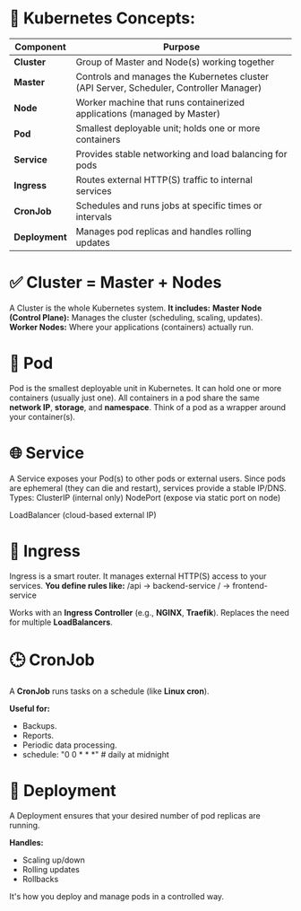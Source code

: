 # 🔄 Kubernetes Concepts:
| **Component**  | **Purpose**                                                                             |
| -------------- | --------------------------------------------------------------------------------------- |
| **Cluster**    | Group of Master and Node(s) working together                                            |
| **Master**     | Controls and manages the Kubernetes cluster (API Server, Scheduler, Controller Manager) |
| **Node**       | Worker machine that runs containerized applications (managed by Master)                 |
| **Pod**        | Smallest deployable unit; holds one or more containers                                  |
| **Service**    | Provides stable networking and load balancing for pods                                  |
| **Ingress**    | Routes external HTTP(S) traffic to internal services                                    |
| **CronJob**    | Schedules and runs jobs at specific times or intervals                                  |
| **Deployment** | Manages pod replicas and handles rolling updates                                        |



# ✅ Cluster = Master + Nodes
A Cluster is the whole Kubernetes system.
**It includes:**
**Master Node (Control Plane):** Manages the cluster (scheduling, scaling, updates).
**Worker Nodes:** Where your applications (containers) actually run.

# 🧩 Pod
Pod is the smallest deployable unit in Kubernetes.
It can hold one or more containers (usually just one).
All containers in a pod share the same **network IP**, **storage**, and **namespace**.
Think of a pod as a wrapper around your container(s).

# 🌐 Service
A Service exposes your Pod(s) to other pods or external users.
Since pods are ephemeral (they can die and restart), services provide a stable IP/DNS.
Types:
ClusterIP (internal only)
NodePort (expose via static port on node)

LoadBalancer (cloud-based external IP)

# 🚪 Ingress
Ingress is a smart router.
It manages external HTTP(S) access to your services.
**You define rules like:**
/api → backend-service
/ → frontend-service

Works with an **Ingress Controller** (e.g., **NGINX**, **Traefik**).
Replaces the need for multiple **LoadBalancers**.

# 🕒 CronJob
 A **CronJob** runs tasks on a schedule (like **Linux cron**).

**Useful for:**
- Backups.
- Reports.
- Periodic data processing.
- schedule: "0 0 * * *" # daily at midnight

# 🔁 Deployment
A Deployment ensures that your desired number of pod replicas are running.

**Handles:**
- Scaling up/down
- Rolling updates
- Rollbacks

It's how you deploy and manage pods in a controlled way.




